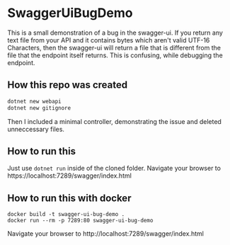 # SwaggerUiBugDemo

This is a small demonstration of a bug in the swagger-ui.
If you return any text file from your API and it contains bytes which aren't valid UTF-16 Characters, then the swagger-ui will return a file that is different from the file that the endpoint itself returns.
This is confusing, while debugging the endpoint.

## How this repo was created

```bash
dotnet new webapi
dotnet new gitignore

```
Then I included a minimal controller, demonstrating the issue and deleted unneccessary files.

## How to run this

Just use `dotnet run` inside of the cloned folder.
Navigate your browser to https://localhost:7289/swagger/index.html

## How to run this with docker

```
docker build -t swagger-ui-bug-demo .
docker run --rm -p 7289:80 swagger-ui-bug-demo
```
Navigate your browser to http://localhost:7289/swagger/index.html